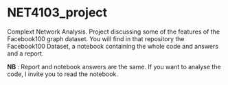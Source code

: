 # NET4103_project

Complext Network Analysis. Project discussing some of the features of the Facebook100 graph dataset. 
You will find in that repository the Facebook100 Dataset, a notebook containing the whole code and answers and a report.

**NB** : Report and notebook answers are the same. If you want to analyse the code, I invite you to read the notebook.
